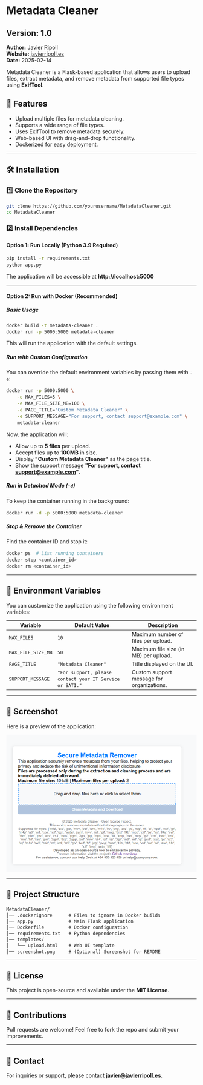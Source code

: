 # Metadata Cleaner

## Version: 1.0  
**Author:** Javier Ripoll  
**Website:** [javierripoll.es](https://javierripoll.es)  
**Date:** 2025-02-14  

Metadata Cleaner is a Flask-based application that allows users to upload files, extract metadata, and remove metadata from supported file types using **ExifTool**.  

## 🚀 Features  
- Upload multiple files for metadata cleaning.  
- Supports a wide range of file types.  
- Uses ExifTool to remove metadata securely.  
- Web-based UI with drag-and-drop functionality.  
- Dockerized for easy deployment.  

---

## 🛠 Installation  

### **1️⃣ Clone the Repository**  
```bash
git clone https://github.com/yourusername/MetadataCleaner.git
cd MetadataCleaner
```

### **2️⃣ Install Dependencies**  
#### **Option 1: Run Locally (Python 3.9 Required)**
```bash
pip install -r requirements.txt
python app.py
```
The application will be accessible at **http://localhost:5000**

---

#### **Option 2: Run with Docker (Recommended)**
##### **Basic Usage**
```bash
docker build -t metadata-cleaner .
docker run -p 5000:5000 metadata-cleaner
```
This will run the application with the default settings.

##### **Run with Custom Configuration**  
You can override the default environment variables by passing them with `-e`:
```bash
docker run -p 5000:5000 \
    -e MAX_FILES=5 \
    -e MAX_FILE_SIZE_MB=100 \
    -e PAGE_TITLE="Custom Metadata Cleaner" \
    -e SUPPORT_MESSAGE="For support, contact support@example.com" \
    metadata-cleaner
```
Now, the application will:
- Allow up to **5 files** per upload.
- Accept files up to **100MB** in size.
- Display **"Custom Metadata Cleaner"** as the page title.
- Show the support message **"For support, contact support@example.com"**.

##### **Run in Detached Mode (`-d`)**
To keep the container running in the background:
```bash
docker run -d -p 5000:5000 metadata-cleaner
```

##### **Stop & Remove the Container**
Find the container ID and stop it:
```bash
docker ps  # List running containers
docker stop <container_id>
docker rm <container_id>
```

---

## 🔧 Environment Variables  

You can customize the application using the following environment variables:

| **Variable**         | **Default Value** | **Description** |
|----------------------|------------------|-----------------|
| `MAX_FILES`         | `10`             | Maximum number of files per upload. |
| `MAX_FILE_SIZE_MB`  | `50`             | Maximum file size (in MB) per upload. |
| `PAGE_TITLE`        | `"Metadata Cleaner"` | Title displayed on the UI. |
| `SUPPORT_MESSAGE`   | `"For support, please contact your IT Service or SATI."` | Custom support message for organizations. |

---

## 📸 Screenshot  

Here is a preview of the application:  

![Metadata Cleaner UI](screenshot.png)  

---

## 📂 Project Structure  

```
MetadataCleaner/
│── .dockerignore      # Files to ignore in Docker builds
│── app.py             # Main Flask application
│── Dockerfile         # Docker configuration
│── requirements.txt   # Python dependencies
│── templates/
│   └── upload.html    # Web UI template
│── screenshot.png     # (Optional) Screenshot for README
```

---

## 📜 License  
This project is open-source and available under the **MIT License**.

---

## 🙌 Contributions  
Pull requests are welcome! Feel free to fork the repo and submit your improvements.

---

## 📧 Contact  
For inquiries or support, please contact **[javier@javierripoll.es](mailto:javier@javierripoll.es)**.
